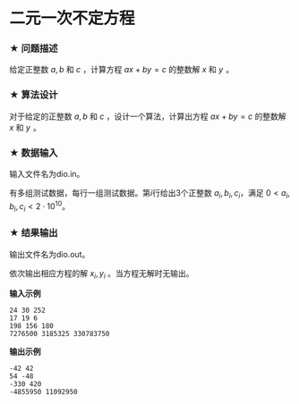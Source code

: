 # 二元一次不定方程

### ★ 问题描述

给定正整数 $a,b$ 和 $c$ ，计算方程 $ax + by = c$  的整数解 $x$ 和 $y$  。

### ★ 算法设计

 对于给定的正整数 $a,b$ 和 $c$ ，设计一个算法，计算出方程 $ax + by = c$  的整数解 $x$ 和 $y$  。

### ★ 数据输入

输入文件名为dio.in。

有多组测试数据，每行一组测试数据。第$i$行给出3个正整数 $a_i,b_i,c_i$，满足  $0<a_i,b_i,c_i<2\cdot10^{10}$。

### ★ 结果输出

输出文件名为dio.out。

依次输出相应方程的解 $x_i,y_i$ 。当方程无解时无输出。

**输入示例**  

```
24 30 252
17 19 6
198 156 180
7276500 3185325 330783750
```

**输出示例**  

```
-42 42
54 -48
-330 420
-4855950 11092950
```
